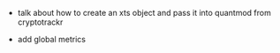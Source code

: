 -   talk about how to create an xts object and pass it into quantmod from cryptotrackr

-   add global metrics
